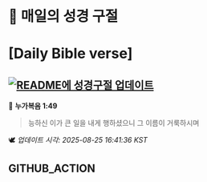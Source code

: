 # 🙏 매일의 성경 구절
# [Daily Bible verse]
## [![README에 성경구절 업데이트](https://github.com/DONGSUKA/first_test/actions/workflows/update-readme-bible.yml/badge.svg)](https://github.com/DONGSUKA/first_test/actions/workflows/update-readme-bible.yml)
<!-- START_BIBLE_VERSE -->
📖 **누가복음 1:49**
> 능하신 이가 큰 일을 내게 행하셨으니 그 이름이 거룩하시며

🕊️ _업데이트 시각: 2025-08-25 16:41:36 KST_
  <!-- END_BIBLE_VERSE -->
## GITHUB_ACTION
